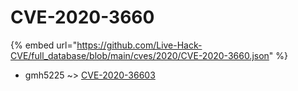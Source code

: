 # CVE-2020-3660
{% embed url="https://github.com/Live-Hack-CVE/full_database/blob/main/cves/2020/CVE-2020-3660.json" %}

* gmh5225 ~> [CVE-2020-36603](https://www.alice-snow.ru/2020/database/cve-2020-3660/cve-2020-36603-gmh5225)